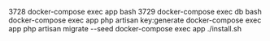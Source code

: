  3728  docker-compose exec app bash
 3729  docker-compose exec db bash
 docker-compose exec app php artisan key:generate
 docker-compose exec app php artisan migrate --seed
 docker-compose exec app ./install.sh
